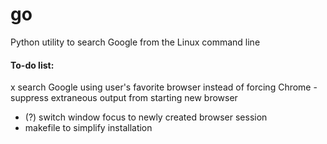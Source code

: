 # go
Python utility to search Google from the Linux command line

#### To-do list:
x search Google using user's favorite browser instead of forcing Chrome
	- suppress extraneous output from starting new browser
- (?) switch window focus to newly created browser session
- makefile to simplify installation
